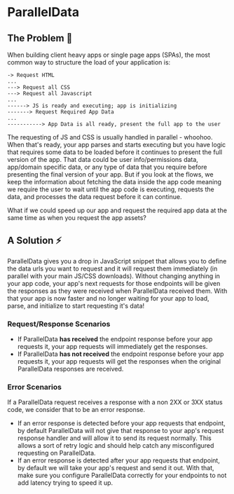 # ParallelData

## The Problem 🐌
When building client heavy apps or single page apps (SPAs), the most common way to structure the load of your application is:

```
-> Request HTML
...
---> Request all CSS
---> Request all Javascript
...
------> JS is ready and executing; app is initializing
-------> Request Required App Data
...
-----------> App Data is all ready, present the full app to the user
```

The requesting of JS and CSS is usually handled in parallel - whoohoo. When that's ready, your app parses and starts executing but you have logic that requires some data to be loaded before it continues to present the full version of the app. That data could be user info/permissions data, app/domain specific data, or any type of data that you require before presenting the final version of your app. But if you look at the flows, we keep the information about fetching the data inside the app code meaning we require the user to wait until the app code is executing, requests the data, and processes the data request before it can continue.

What if we could speed up our app and request the required app data at the same time as when you request the app assets?


## A Solution ⚡️
ParallelData gives you a drop in JavaScript snippet that allows you to define the data urls you want to request and it will request them immediately (in parallel with your main JS/CSS downloads). Without changing anything in your app code, your app's next requests for those endpoints will be given the responses as they were received when ParallelData received them. With that your app is now faster and no longer waiting for your app to load, parse, and initialize to start requesting it's data!


### Request/Response Scenarios

- If ParallelData **has received** the endpoint response before your app requests it, your app requests will immediately get the responses.
- If ParallelData **has not received** the endpoint response before your app requests it, your app requests will get the responses when the original ParallelData responses are received.

### Error Scenarios

If a ParallelData request receives a response with a non 2XX or 3XX status code, we consider that to be an error response.

- If an error response is detected before your app requests that endpoint, by default ParallelData will not give that response to your app's request response handler and will allow it to send its request normally. This allows a sort of retry logic and should help catch any misconfigured requesting on ParallelData.
- If an error response is detected after your app requests that endpoint, by default we will take your app's request and send it out. With that, make sure you configure ParallelData correctly for your endpoints to not add latency trying to speed it up.
